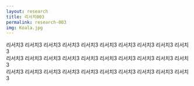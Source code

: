 ```yaml
---
layout: research
title: 리서치003
permalink: research-003
img: Koala.jpg
---
```


<div class="area-summary" markdown="1">
리서치3 리서치3 리서치3 리서치3 리서치3 리서치3 리서치3 리서치3 리서치3 리서치3<br/>
리서치3 리서치3 리서치3 리서치3 리서치3 리서치3 리서치3 리서치3 리서치3 리서치3<br/>
리서치3 리서치3 리서치3 리서치3 리서치3 리서치3 리서치3 리서치3 리서치3 리서치3<br/>
</div>
